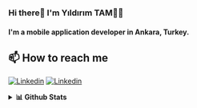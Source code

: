 ### Hi there👋 I'm Yıldırım TAM👨‍💻 

#### I'm a mobile application developer in Ankara, Turkey.

## 📫 How to reach me

[![Linkedin](https://img.shields.io/badge/-LinkedIn-blue?style=flat&logo=Linkedin&logoColor=white)](https://www.linkedin.com/in/yıldırım-tam-2513979a/)
[![Linkedin](https://img.shields.io/badge/-Twitter-blue?style=flat&logo=Twitter&logoColor=white)](https://twitter.com/iamytam/)

<details>
  <summary><b>📊 Github Stats</b></summary>
  <p align="left"> <img src="https://github-readme-stats.vercel.app/api?username=ytam&show_icons=true&theme=dark"/>
</details>

<!--
**ytam/ytam** is a ✨ _special_ ✨ repository because its `README.md` (this file) appears on your GitHub profile.


Here are some ideas to get you started:

- 🔭 I’m currently working on ...
- 🌱 I’m currently learning ...
- 👯 I’m looking to collaborate on ...
- 🤔 I’m looking for help with ...
- 💬 Ask me about ...
- 📫 How to reach me: ...
- 😄 Pronouns: ...
- ⚡ Fun fact: ...
-->
